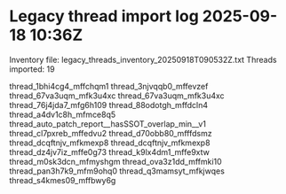 # Legacy thread import log 2025-09-18 10:36Z
Inventory file: legacy_threads_inventory_20250918T090532Z.txt
Threads imported: 19

thread_1bhi4cg4_mffchqm1
thread_3njvqqb0_mffevzef
thread_67va3uqm_mfk3u4xc
thread_67va3uqm_mfk3u4xc
thread_76j4jda7_mfg6h109
thread_88odotgh_mffdcln4
thread_a4dv1c8h_mfmce8q5
thread_auto_patch_report__hasSSOT_overlap_min__v1
thread_cl7pxreb_mffedvu2
thread_d70obb80_mfffdsmz
thread_dcqftnjv_mfkmexp8
thread_dcqftnjv_mfkmexp8
thread_dz4jv7iz_mffe0g73
thread_k9lx4dm1_mffe9xtw
thread_m0sk3dcn_mfmyshgm
thread_ova3z1dd_mffmki10
thread_pan3h7k9_mfm9ohq0
thread_q3mamsyt_mfkjwqes
thread_s4kmes09_mffbwy6g